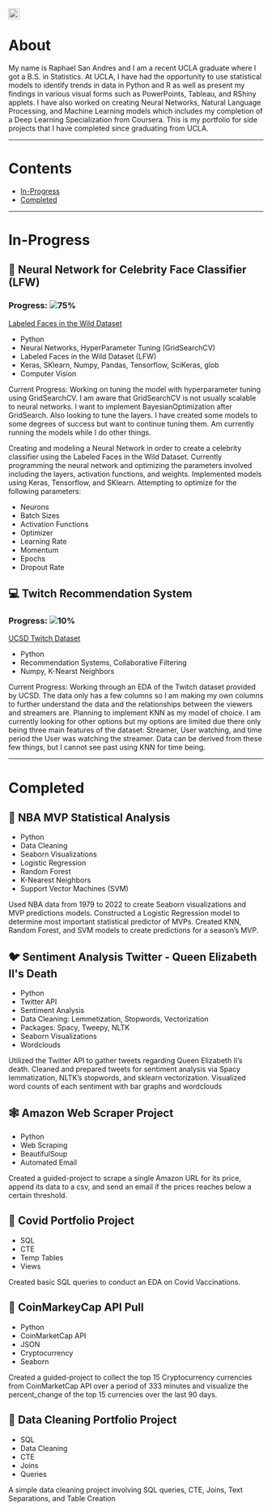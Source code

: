 <a href="https://www.linkedin.com/in/raphael-san-andres/">
  <img align="left" alt="Raphael's LinkedIN" width="22px" src="https://raw.githubusercontent.com/peterthehan/peterthehan/master/assets/linkedin.svg" />
</a>

<br />

About
=============================

My name is Raphael San Andres and I am a recent UCLA graduate where I got a B.S. in Statistics. At UCLA, I have had the opportunity to use statistical models to identify trends in data in Python and R as well as present my findings in various visual forms such as PowerPoints, Tableau, and RShiny applets. I have also worked on creating Neural Networks, Natural Language Processing, and Machine Learning models which includes my completion of a Deep Learning Specialization from Coursera. This is my portfolio for side projects that I have completed since graduating from UCLA.


----------------------------------

Contents
=============================


- [In-Progress](#in-progress)
- [Completed](#completed)
  
----------------------------------
# In-Progress

## 🧠 Neural Network for Celebrity Face Classifier (LFW)
### Progress: ![75%](https://progress-bar.dev/75)

[Labeled Faces in the Wild Dataset](http://vis-www.cs.umass.edu/lfw/)

- Python
- Neural Networks, HyperParameter Tuning (GridSearchCV)
- Labeled Faces in the Wild Dataset (LFW)
- Keras, SKlearn, Numpy, Pandas, Tensorflow, SciKeras, glob
- Computer Vision

Current Progress: Working on tuning the model with hyperparameter tuning using GridSearchCV. I am aware that GridSearchCV is not usually scalable to neural networks. I want to implement BayesianOptimization after GridSearch. Also looking to tune the layers. I have created some models to some degrees of success but want to continue tuning them. Am currently running the models while I do other things.

Creating and modeling a Neural Network in order to create a celebrity classifier using the Labeled Faces in the Wild Dataset. Currently programming the neural network and optimizing the parameters involved including the layers, activation functions, and weights. Implemented models using Keras, Tensorflow, and SKlearn. Attempting to optimize for the following parameters:
- Neurons
- Batch Sizes
- Activation Functions
-  Optimizer
- Learning Rate
- Momentum
- Epochs
- Dropout Rate

## 💻 Twitch Recommendation System
### Progress: ![10%](https://progress-bar.dev/10)

[UCSD Twitch Dataset](https://cseweb.ucsd.edu/~jmcauley/datasets.html#twitch)

- Python
- Recommendation Systems, Collaborative Filtering
- Numpy, K-Nearst Neighbors

Current Progress: Working through an EDA of the Twitch dataset provided by UCSD. The data only has a few columns so I am making my own columns to further understand the data and the relationships between the viewers and streamers are. Planning to implement KNN as my model of choice. I am currently looking for other options but my options are limited due there only being three main features of the dataset: Streamer, User watching, and time period the User was watching the streamer. Data can be derived from these few things, but I cannot see past using KNN for time being.

----------------------------------
# Completed
## 🏀 NBA MVP Statistical Analysis
- Python
- Data Cleaning
- Seaborn Visualizations
- Logistic Regression
-  Random Forest
- K-Nearest Neighbors
- Support Vector Machines (SVM)

Used NBA data from 1979 to 2022 to create Seaborn visualizations and MVP predictions models. Constructed a Logistic Regression model to determine most important statistical predictor of MVPs. Created KNN, Random Forest, and SVM models to create predictions for a season’s MVP.

## 🐦 Sentiment Analysis Twitter - Queen Elizabeth II's Death
- Python
- Twitter API
- Sentiment Analysis 
- Data Cleaning: Lemmetization, Stopwords, Vectorization
- Packages: Spacy, Tweepy, NLTK
- Seaborn Visualizations
- Wordclouds

Utilized the Twitter API to gather tweets regarding Queen Elizabeth II’s death. Cleaned and prepared tweets for sentiment analysis via Spacy lemmatization, NLTK’s stopwords, and sklearn vectorization. Visualized word counts of each sentiment with bar graphs and wordclouds


## 🕸️ Amazon Web Scraper Project
- Python
-  Web Scraping
-  BeautifulSoup
-  Automated Email

Created a guided-project to scrape a single Amazon URL for its price, append its data to a csv, and send an email if the prices reaches below a certain threshold.

## 🦠 Covid Portfolio Project
- SQL 
- CTE
- Temp Tables
- Views

Created basic SQL queries to conduct an EDA on Covid Vaccinations.

## 💸 CoinMarkeyCap API Pull 
- Python 
- CoinMarketCap API
- JSON
- Cryptocurrency
- Seaborn

Created a guided-project to collect the top 15 Cryptocurrency currencies from CoinMarketCap API over a period of 333 minutes and visualize the percent_change of the top 15 currencies over the last 90 days.
 


## 💾 Data Cleaning Portfolio Project
- SQL
- Data Cleaning
- CTE
- Joins
- Queries

A simple data cleaning project involving SQL queries, CTE, Joins, Text Separations, and Table Creation 
